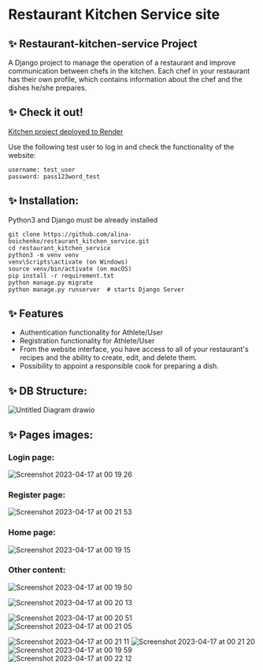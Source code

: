 # Restaurant Kitchen Service site

## ✨ Restaurant-kitchen-service Project

A Django project to manage the operation of a restaurant and improve communication between chefs in the kitchen.
Each chef in your restaurant has their own profile, which contains information about the chef and the dishes he/she prepares. 

## ✨ Check it out!
[Kitchen project deployed to Render](https://restaurant-kitchen-service-hzl5.onrender.com)

Use the following test user to log in and check the functionality of the website:
```shell
username: test_user
password: pass123word_test
```

## ✨ Installation:

Python3 and Django must be already installed

```shell
git clone https://github.com/alina-boichenko/restaurant_kitchen_service.git
cd restaurant_kitchen_service
python3 -m venv venv
venv\Scripts\activate (on Windows)
source venv/bin/activate (on macOS)
pip install -r requirement.txt
python manage.py migrate
python manage.py runserver  # starts Django Server
```

## ✨ Features
* Authentication functionality for Athlete/User
* Registration functionality for Athlete/User
* From the website interface, you have access to all of your restaurant's recipes and the ability to create, edit, and delete them.
* Possibility to appoint a responsible cook for preparing a dish.

## ✨ DB Structure:

![Untitled Diagram drawio](https://user-images.githubusercontent.com/116642541/232430320-61d75d2d-8d5b-4362-b327-f10e66b2c332.png)

## ✨ Pages images:
### Login page:
![Screenshot 2023-04-17 at 00 19 26](https://user-images.githubusercontent.com/116642541/232430678-6cac45f1-a11d-41a1-bac5-980879cb9916.png)

### Register page:
![Screenshot 2023-04-17 at 00 21 53](https://user-images.githubusercontent.com/116642541/232430823-7b7d7529-c8d3-4249-bfae-36d9f2e47af7.png)

### Home page:
![Screenshot 2023-04-17 at 00 19 15](https://user-images.githubusercontent.com/116642541/232422662-b6a0be43-6872-4ab5-98f4-38764cf2ae76.png)

### Other content:

![Screenshot 2023-04-17 at 00 19 50](https://user-images.githubusercontent.com/116642541/232431368-76e8068b-614d-4899-8e57-286d04944cdb.png)

![Screenshot 2023-04-17 at 00 20 13](https://user-images.githubusercontent.com/116642541/232431411-06f2f312-e1bc-493b-b6bc-b87daf03d9d3.png)

![Screenshot 2023-04-17 at 00 20 51](https://user-images.githubusercontent.com/116642541/232431457-0c6a8cb9-093f-4946-a92f-6032f0fab561.png)
![Screenshot 2023-04-17 at 00 21 05](https://user-images.githubusercontent.com/116642541/232431484-c7413e22-a473-49f1-bcfc-12c7d374a508.png)

![Screenshot 2023-04-17 at 00 21 11](https://user-images.githubusercontent.com/116642541/232431527-e6ca4c7e-eb22-4b2c-9036-eb618bd0561d.png)
![Screenshot 2023-04-17 at 00 21 20](https://user-images.githubusercontent.com/116642541/232431564-5e96eca8-965e-460f-8a6d-1f75e97ff162.png)
![Screenshot 2023-04-17 at 00 19 59](https://user-images.githubusercontent.com/116642541/232431632-f03674f3-634a-4d1c-9741-984771af7b82.png)
![Screenshot 2023-04-17 at 00 22 12](https://user-images.githubusercontent.com/116642541/232431663-0cce7d2b-5c64-45bc-9430-684851645ef9.png)
